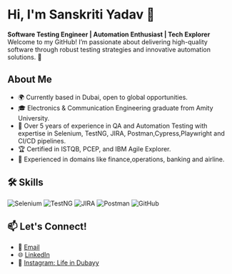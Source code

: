 # Hi, I'm Sanskriti Yadav 👋
**Software Testing Engineer | Automation Enthusiast | Tech Explorer**
Welcome to my GitHub! I’m passionate about delivering high-quality software through robust testing strategies and innovative automation solutions. 🌟
## About Me
- 🌍 Currently based in Dubai, open to global opportunities.
- 🎓 Electronics & Communication Engineering graduate from Amity University.
- 💼 Over 5 years of experience in QA and Automation Testing with expertise in Selenium, TestNG, JIRA, Postman,Cypress,Playwright and CI/CD pipelines.
- 🏆 Certified in ISTQB, PCEP, and IBM Agile Explorer.
- 🌟 Experienced in domains like finance,operations, banking and airline.
## 🛠️ Skills
![Selenium](https://img.shields.io/badge/Selenium-%23092E20.svg?style=flat&logo=selenium&logoColor=white)
![TestNG](https://img.shields.io/badge/TestNG-%2340AEF0.svg?style=flat&logo=testng&logoColor=white)
![JIRA](https://img.shields.io/badge/JIRA-%230052CC.svg?style=flat&logo=jira&logoColor=white)
![Postman](https://img.shields.io/badge/Postman-%23FF6C37.svg?style=flat&logo=postman&logoColor=white)
![GitHub](https://img.shields.io/badge/GitHub-%23121011.svg?style=flat&logo=github&logoColor=white)
## 📫 Let's Connect!
- 📧 [Email](mailto:sanskriti2501@gmail.com)
- 🌐 [LinkedIn](https://www.linkedin.com/in/sanskriti-yadav)
- 📸 [Instagram: Life in Dubayy](https://www.instagram.com/lifeindubayy)

